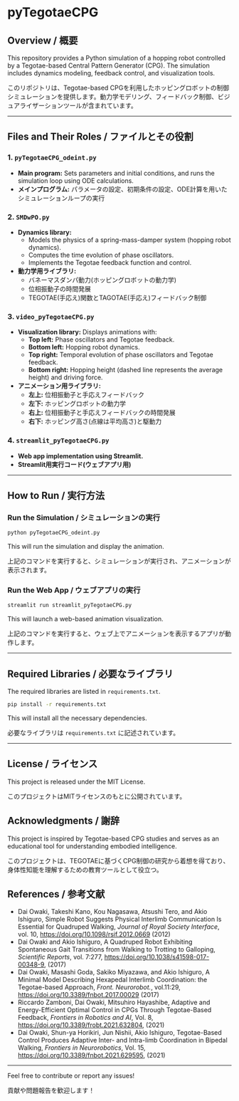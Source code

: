 # pyTegotaeCPG

## Overview / 概要
This repository provides a Python simulation of a hopping robot controlled by a Tegotae-based Central Pattern Generator (CPG). The simulation includes dynamics modeling, feedback control, and visualization tools.

このリポジトリは、Tegotae-based CPGを利用したホッピングロボットの制御シミュレーションを提供します。動力学モデリング、フィードバック制御、ビジュアライザーションツールが含まれています。

---

## Files and Their Roles / ファイルとその役割

### 1. `pyTegotaeCPG_odeint.py`
- **Main program:** Sets parameters and initial conditions, and runs the simulation loop using ODE calculations.
- **メインプログラム:** パラメータの設定、初期条件の設定、ODE計算を用いたシミュレーションループの実行

### 2. `SMDwPO.py`
- **Dynamics library:**
  - Models the physics of a spring-mass-damper system (hopping robot dynamics).
  - Computes the time evolution of phase oscillators.
  - Implements the Tegotae feedback function and control.
- **動力学用ライブラリ:**
  - バネーマスダンパ動力(ホッピングロボットの動力学)
  - 位相振動子の時間発展
  - TEGOTAE(手応え)関数とTAGOTAE(手応え)フィードバック制御

### 3. `video_pyTegotaeCPG.py`
- **Visualization library:** Displays animations with:
  - **Top left:** Phase oscillators and Tegotae feedback.
  - **Bottom left:** Hopping robot dynamics.
  - **Top right:** Temporal evolution of phase oscillators and Tegotae feedback.
  - **Bottom right:** Hopping height (dashed line represents the average height) and driving force.
- **アニメーション用ライブラリ:**
  - **左上:** 位相振動子と手応えフィードバック
  - **左下:** ホッピングロボットの動力学
  - **右上:** 位相振動子と手応えフィードバックの時間発展
  - **右下:** ホッピング高さ(点線は平均高さ)と駆動力

### 4. `streamlit_pyTegotaeCPG.py`
- **Web app implementation using Streamlit.**
- **Streamlit用実行コード(ウェブアプリ用)**

---

## How to Run / 実行方法

### Run the Simulation / シミュレーションの実行
```bash
python pyTegotaeCPG_odeint.py
```
This will run the simulation and display the animation.

上記のコマンドを実行すると、シミュレーションが実行され、アニメーションが表示されます。

### Run the Web App / ウェブアプリの実行
```bash
streamlit run streamlit_pyTegotaeCPG.py
```
This will launch a web-based animation visualization.

上記のコマンドを実行すると、ウェブ上でアニメーションを表示するアプリが動作します。

---

## Required Libraries / 必要なライブラリ
The required libraries are listed in `requirements.txt`.
```bash
pip install -r requirements.txt
```
This will install all the necessary dependencies.

必要なライブラリは `requirements.txt` に記述されています。

---

## License / ライセンス
This project is released under the MIT License.

このプロジェクトはMITライセンスのもとに公開されています。

## Acknowledgments / 謝辞
This project is inspired by Tegotae-based CPG studies and serves as an educational tool for understanding embodied intelligence.

このプロジェクトは、TEGOTAEに基づくCPG制御の研究から着想を得ており、身体性知能を理解するための教育ツールとして役立つ。

## References / 参考文献
- Dai Owaki, Takeshi Kano, Kou Nagasawa, Atsushi Tero, and Akio Ishiguro, Simple Robot Suggests Physical Interlimb Communication Is Essential for Quadruped Walking, *Journal of Royal Society Interface*, vol. 10, https://doi.org/10.1098/rsif.2012.0669 (2012)
- Dai Owaki and Akio Ishiguro, A Quadruped Robot Exhibiting Spontaneous Gait Transitions from Walking to Trotting to Galloping, *Scientific Reports*, vol. 7:277, https://doi.org/10.1038/s41598-017-00348-9, (2017)
- Dai Owaki, Masashi Goda, Sakiko Miyazawa, and Akio Ishiguro, A Minimal Model Describing Hexapedal Interlimb Coordination: the Tegotae-based Approach, *Front. Neurorobot.*, vol.11:29, https://doi.org/10.3389/fnbot.2017.00029 (2017)
- Riccardo Zamboni, Dai Owaki, Mitsuhiro Hayashibe, Adaptive and Energy-Efficient Optimal Control in CPGs Through Tegotae-Based Feedback, *Frontiers in Robotics and AI*, Vol. 8, https://doi.org/10.3389/frobt.2021.632804, (2021) 
- Dai Owaki, Shun-ya Horikiri, Jun Nishii, Akio Ishiguro, Tegotae-Based Control Produces Adaptive Inter- and Intra-limb Coordination in Bipedal Walking, *Frontiers in Neurorobotics*, Vol. 15, https://doi.org/10.3389/fnbot.2021.629595, (2021)

---
Feel free to contribute or report any issues!

貢献や問題報告を歓迎します！
